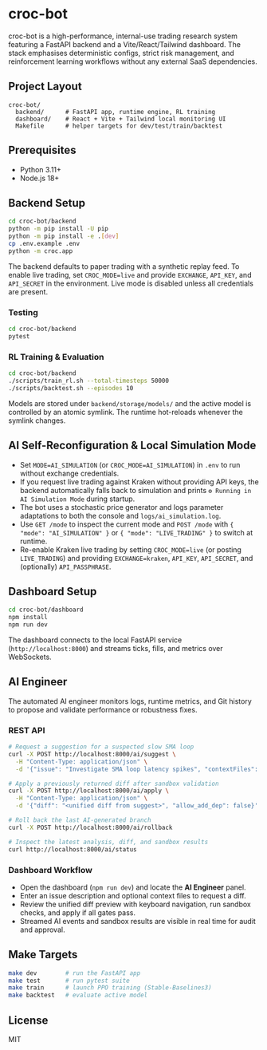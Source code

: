 # croc-bot

croc-bot is a high-performance, internal-use trading research system featuring a FastAPI backend and a Vite/React/Tailwind dashboard. The stack emphasises deterministic configs, strict risk management, and reinforcement learning workflows without any external SaaS dependencies.

## Project Layout

```
croc-bot/
  backend/      # FastAPI app, runtime engine, RL training
  dashboard/    # React + Vite + Tailwind local monitoring UI
  Makefile      # helper targets for dev/test/train/backtest
```

## Prerequisites

- Python 3.11+
- Node.js 18+

## Backend Setup

```bash
cd croc-bot/backend
python -m pip install -U pip
python -m pip install -e .[dev]
cp .env.example .env
python -m croc.app
```

The backend defaults to paper trading with a synthetic replay feed. To enable live trading, set `CROC_MODE=live` and provide `EXCHANGE`, `API_KEY`, and `API_SECRET` in the environment. Live mode is disabled unless all credentials are present.

### Testing

```bash
cd croc-bot/backend
pytest
```

### RL Training & Evaluation

```bash
cd croc-bot/backend
./scripts/train_rl.sh --total-timesteps 50000
./scripts/backtest.sh --episodes 10
```

Models are stored under `backend/storage/models/` and the active model is controlled by an atomic symlink. The runtime hot-reloads whenever the symlink changes.

## AI Self-Reconfiguration & Local Simulation Mode

- Set `MODE=AI_SIMULATION` (or `CROC_MODE=AI_SIMULATION`) in `.env` to run without exchange credentials.
- If you request live trading against Kraken without providing API keys, the backend automatically falls back to simulation and prints `⚙️ Running in AI Simulation Mode` during startup.
- The bot uses a stochastic price generator and logs parameter adaptations to both the console and `logs/ai_simulation.log`.
- Use `GET /mode` to inspect the current mode and `POST /mode` with `{ "mode": "AI_SIMULATION" }` or `{ "mode": "LIVE_TRADING" }` to switch at runtime.
- Re-enable Kraken live trading by setting `CROC_MODE=live` (or posting `LIVE_TRADING`) and providing `EXCHANGE=kraken`, `API_KEY`, `API_SECRET`, and (optionally) `API_PASSPHRASE`.

## Dashboard Setup

```bash
cd croc-bot/dashboard
npm install
npm run dev
```

The dashboard connects to the local FastAPI service (`http://localhost:8000`) and streams ticks, fills, and metrics over WebSockets.

## AI Engineer

The automated AI engineer monitors logs, runtime metrics, and Git history to propose and validate performance or robustness fixes.

### REST API

```bash
# Request a suggestion for a suspected slow SMA loop
curl -X POST http://localhost:8000/ai/suggest \
  -H "Content-Type: application/json" \
  -d '{"issue": "Investigate SMA loop latency spikes", "contextFiles": ["backend/croc/strategy/rule_sma.py"]}'

# Apply a previously returned diff after sandbox validation
curl -X POST http://localhost:8000/ai/apply \
  -H "Content-Type: application/json" \
  -d '{"diff": "<unified diff from suggest>", "allow_add_dep": false}'

# Roll back the last AI-generated branch
curl -X POST http://localhost:8000/ai/rollback

# Inspect the latest analysis, diff, and sandbox results
curl http://localhost:8000/ai/status
```

### Dashboard Workflow

- Open the dashboard (`npm run dev`) and locate the **AI Engineer** panel.
- Enter an issue description and optional context files to request a diff.
- Review the unified diff preview with keyboard navigation, run sandbox checks, and apply if all gates pass.
- Streamed AI events and sandbox results are visible in real time for audit and approval.

## Make Targets

```bash
make dev        # run the FastAPI app
make test       # run pytest suite
make train      # launch PPO training (Stable-Baselines3)
make backtest   # evaluate active model
```

## License

MIT
